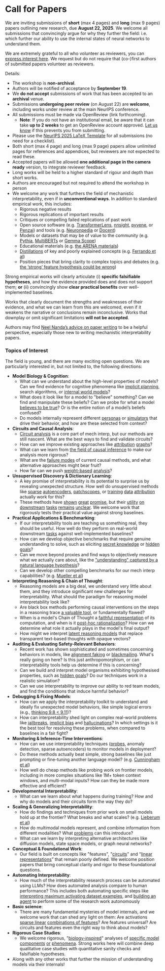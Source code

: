 # Call for Papers
We are inviting submissions of **short** (max 4 pages) and **long** (max 9 pages) papers outlining new research, due **August 22, 2025**. We welcome all submissions that convincingly argue for why they further the field: i.e. which further our ability to use the internal states of neural networks to understand them. 

We are extremely grateful to all who volunteer as reviewers, you can [express interest here](https://www.google.com/url?q=https://docs.google.com/forms/d/e/1FAIpQLSdiw1SJllzoTz_nqzDTzTOGb9DV3W_truQyh-WvYj_QGIi7Mg/viewform?usp%3Ddialog&sa=D&source=editors&ust=1752848308856652&usg=AOvVaw2KhFN64Cly202DmhL48Z4u). We request but do not require that (co-)first authors of submitted papers volunteer as reviewers. 

Details: 
* The workshop is **non-archival**.
* Authors will be notified of acceptance by **September 19**.
* We **do not accept** submissions of work that has been accepted to an **archival** venue.
* Submissions **undergoing peer review** (on August 22) are **welcome**, including works under review at the main NeurIPS conference.
* All submissions must be made via OpenReview (link forthcoming).
  * **Note**: If you do not have an institutional email, be aware that it can take **up to 2 weeks** to get an OpenReview account approved. [Let us know](mailto:neurips2025@mechinterpworkshop.com) if this prevents you from submitting.
* Please use the [NeurIPS 2025 LaTeX Template](https://www.google.com/url?q=https://media.neurips.cc/Conferences/NeurIPS2025/Styles.zip&sa=D&source=editors&ust=1752848308857944&usg=AOvVaw3nAO704-dbxXJcV8wB4TGA) for all submissions (no need for a checklist).
* Both short (max 4 page) and long (max 9 page) papers allow unlimited pages for references and appendices, but reviewers are not expected to read these.
* Accepted papers will be allowed **one additional page in the camera ready** version, to integrate reviewer feedback.
* Long works will be held to a higher standard of rigour and depth than short works.
* Authors are encouraged but not required to attend the workshop in person
* We welcome any work that furthers the field of mechanistic interpretability, even if in **unconventional ways**. In addition to standard empirical work, this includes:
  * Rigorous negative results
  * Rigorous replications of important results
  * Critiques or compelling failed replications of past work
  * Open source software (e.g. [TransformerLens](https://www.google.com/url?q=https://github.com/neelnanda-io/TransformerLens&sa=D&source=editors&ust=1752848308859010&usg=AOvVaw0J5D_5SVZHIj_5DBoaf1TO), [nnsight](https://www.google.com/url?q=https://github.com/ndif-team/nnsight&sa=D&source=editors&ust=1752848308859080&usg=AOvVaw0Xly07_Dg2tKN0N7jZiiUT), [pyvene](https://www.google.com/url?q=https://github.com/stanfordnlp/pyvene/tree/main/pyvene/models/mlp&sa=D&source=editors&ust=1752848308859149&usg=AOvVaw0VeJCIOROAlad3bvBQXYfC), or [Penzai](https://www.google.com/url?q=https://github.com/google-deepmind/penzai&sa=D&source=editors&ust=1752848308859225&usg=AOvVaw3l4MSVBMpiWzNeUPI7Wb0x)) and tools (e.g. [Neuronpedia](https://www.google.com/url?q=http://neuronpedia.org&sa=D&source=editors&ust=1752848308859301&usg=AOvVaw2Yt7J7MAuMiTVoUVldxMwr) or [Docent](https://www.google.com/url?q=https://transluce.org/introducing-docent&sa=D&source=editors&ust=1752848308859374&usg=AOvVaw0DW4NjdhqC-61oRpBfsw02))
  * Models or datasets that may be of value to the community (e.g. [Pythia](https://www.google.com/url?q=https://arxiv.org/abs/2304.01373&sa=D&source=editors&ust=1752848308859518&usg=AOvVaw2jiaRT9U3Yw2UzrxdCA4G1), [MultiBERTs](https://www.google.com/url?q=https://arxiv.org/abs/2106.16163&sa=D&source=editors&ust=1752848308859575&usg=AOvVaw2hWuFfBeSFErAzE7KmO6vQ) or [Gemma Scope](https://www.google.com/url?q=https://arxiv.org/abs/2408.05147&sa=D&source=editors&ust=1752848308859637&usg=AOvVaw2MXlYnuSNsyop1JzuUhJOw))
  * Educational materials (e.g. [the ARENA materials](https://www.google.com/url?q=https://arena3-chapter1-transformer-interp.streamlit.app/&sa=D&source=editors&ust=1752848308859775&usg=AOvVaw3h11xS80Xvft5HVAH7Gq-o))
  * [Distillations](https://www.google.com/url?q=https://distill.pub/2017/research-debt/&sa=D&source=editors&ust=1752848308859875&usg=AOvVaw1q0SDODjNXzig-OU1l1dQ0) of key and poorly explained concepts (e.g. [Ferrando et al](https://www.google.com/url?q=https://arxiv.org/abs/2405.00208&sa=D&source=editors&ust=1752848308859990&usg=AOvVaw2CzvOkey3H0HFsoYW3IoSO))
  * Position pieces that bring clarity to complex topics and debates (e.g. [the ‘strong’ feature hypothesis could be wrong](https://www.google.com/url?q=https://www.alignmentforum.org/posts/tojtPCCRpKLSHBdpn/the-strong-feature-hypothesis-could-be-wrong&sa=D&source=editors&ust=1752848308860202&usg=AOvVaw38IbZ-wFkQR1L0oKtD0iIC))

Strong empirical works will clearly articulate (i) **specific falsifiable hypotheses**, and how the evidence provided does and does not support them; **or** (ii) convincingly show **clear practical benefits** over well-implemented baselines. 

Works that clearly document the strengths and weaknesses of their evidence, and what we can learn from this are welcomed, even if it weakens the narrative or conclusions remain inconclusive. Works that downplay or omit significant limitations **will not be accepted**. 

Authors may find [Neel Nanda’s advice on paper writing](https://www.google.com/url?q=https://www.alignmentforum.org/posts/eJGptPbbFPZGLpjsp/highly-opinionated-advice-on-how-to-write-ml-papers&sa=D&source=editors&ust=1752848308861043&usg=AOvVaw2s6hDLVN0eKXOl_nKrM86w) to be a helpful perspective, especially those new to writing mechanistic interpretability papers. 
### Topics of Interest
The field is young, and there are many exciting open questions. We are particularly interested in, but not limited to, the following directions: 
* **Model Biology & Cognition**:
  * What can we understand about the high-level properties of models? Can we find evidence for cognitive phenomena like [implicit planning](https://www.google.com/url?q=https://transformer-circuits.pub/2025/attribution-graphs/biology.html%23dives-poems&sa=D&source=editors&ust=1752848308861674&usg=AOvVaw2B5FrF5d4OY6pmhCoWj7sT), search algorithms, or [internal world models](https://www.google.com/url?q=https://arxiv.org/abs/2210.13382&sa=D&source=editors&ust=1752848308861773&usg=AOvVaw192nhZPSwR7DerzoNyE_So)?
  * What does it look like for a model to "believe" something? Can we find and manipulate these beliefs? Can we probe for what a model [believes to be true](https://www.google.com/url?q=https://arxiv.org/abs/2310.06824&sa=D&source=editors&ust=1752848308862009&usg=AOvVaw2_-xaM-wi1NkE8jsy1yWRY)? Or is the entire notion of a model’s beliefs confused?
  * Do models internally represent different [personas](https://www.google.com/url?q=https://arxiv.org/abs/2406.12094&sa=D&source=editors&ust=1752848308862190&usg=AOvVaw0rw7i-fEmI_aX2-NOf0cez) or [simulators](https://www.google.com/url?q=https://www.nature.com/articles/s41586-023-06647-8&sa=D&source=editors&ust=1752848308862263&usg=AOvVaw3IJu0kRfgcgdYbS-K9l67c) that drive their behavior, and how are these selected from context?
* **Circuits and Causal Analysis**:
  * [Circuit analysis](https://www.google.com/url?q=https://distill.pub/2020/circuits/zoom-in/&sa=D&source=editors&ust=1752848308862487&usg=AOvVaw1Ed71_p2qN4j2Drdf06McH) is a core part of mech interp, but our methods are still nascent. What are the best ways to find and validate circuits?
  * How can we improve existing approaches like [attribution](https://www.google.com/url?q=https://arxiv.org/abs/2406.11944&sa=D&source=editors&ust=1752848308862736&usg=AOvVaw3JD-aBIc7-ylVrqE3mWuJX) [graphs](https://www.google.com/url?q=https://transformer-circuits.pub/2025/attribution-graphs/methods.html&sa=D&source=editors&ust=1752848308862813&usg=AOvVaw0PONOIEVn5pruCNm1-Iq__)?
  * What can we learn from [the field of causal inference](https://www.google.com/url?q=https://arxiv.org/abs/2407.04690&sa=D&source=editors&ust=1752848308862957&usg=AOvVaw0X7EHduPONIC7b2cFZ_z4W) to make our analysis more rigorous?
  * What are the [failure modes](https://www.google.com/url?q=https://arxiv.org/abs/2307.15771&sa=D&source=editors&ust=1752848308863090&usg=AOvVaw2T_uCT5PRw_u6BtWvdFkUe) of current causal methods, and what alternative approaches might bear fruit?
  * How far can we push [weight-based](https://www.google.com/url?q=https://arxiv.org/abs/2301.05217&sa=D&source=editors&ust=1752848308863262&usg=AOvVaw3SZn-S55-mMCAsbA9Q9Cjf) [analysis](https://www.google.com/url?q=https://arxiv.org/abs/2410.08417&sa=D&source=editors&ust=1752848308863320&usg=AOvVaw00BGoz0fidiSmYSJ2a90CL)?
* **Unsupervised Discovery & Dictionary Learning**:
  * A key promise of interpretability is its potential to surprise us by revealing unexpected structure. How well do unsupervised methods like [sparse](https://www.google.com/url?q=https://arxiv.org/abs/2103.15949&sa=D&source=editors&ust=1752848308863620&usg=AOvVaw2UvOnunHm8FCu2IChXFT4X) [autoencoders](https://www.google.com/url?q=https://transformer-circuits.pub/2023/monosemantic-features&sa=D&source=editors&ust=1752848308863711&usg=AOvVaw3E6K46yy-bvqcQcfMlHTHW), [patch](https://www.google.com/url?q=https://arxiv.org/abs/2401.06102&sa=D&source=editors&ust=1752848308863768&usg=AOvVaw1jeYnO2w8_cP1kVKCUWV-P)[scopes](https://www.google.com/url?q=https://arxiv.org/abs/2403.10949v2&sa=D&source=editors&ust=1752848308863818&usg=AOvVaw0tTq57ZvvEA-CvG2GlFOkA), or [training](https://www.google.com/url?q=https://proceedings.mlr.press/v70/koh17a?ref%3Dhttps://githubhelp.com&sa=D&source=editors&ust=1752848308863901&usg=AOvVaw1YWS8kXquPnKryKVW5tYBM) [data](https://www.google.com/url?q=https://arxiv.org/abs/2308.03296&sa=D&source=editors&ust=1752848308863963&usg=AOvVaw2qwHqtzgzXWkaOgWE-efBY) [attribution](https://www.google.com/url?q=https://arxiv.org/abs/2205.11482&sa=D&source=editors&ust=1752848308864037&usg=AOvVaw3xpsO86xf9KWR3ts0u6SDY) actually work for this?
  * These methods have [shown](https://www.google.com/url?q=https://transformer-circuits.pub/2024/scaling-monosemanticity/index.html&sa=D&source=editors&ust=1752848308864178&usg=AOvVaw1N1-ZOjt8I6J74TmNmjwcT) [great](https://www.google.com/url?q=https://transformer-circuits.pub/2025/attribution-graphs/biology.html&sa=D&source=editors&ust=1752848308864248&usg=AOvVaw1-LMObeHiLS-u5KVYJOrbE) [promise](https://www.google.com/url?q=https://arxiv.org/abs/2503.10965&sa=D&source=editors&ust=1752848308864305&usg=AOvVaw0P_sMyAUrO6bPe0aWXYwlH), but their [utility](https://www.google.com/url?q=https://arxiv.org/abs/2502.16681&sa=D&source=editors&ust=1752848308864370&usg=AOvVaw3jNzRaUsPnQjaj-iwxI2Yq) [on](https://www.google.com/url?q=https://www.tilderesearch.com/blog/sieve&sa=D&source=editors&ust=1752848308864425&usg=AOvVaw2K6MyAvbdjbuMP83qFP56L) [downstream](https://www.google.com/url?q=https://arxiv.org/abs/2501.17148&sa=D&source=editors&ust=1752848308864493&usg=AOvVaw2aucrHYzSHDYvnRv4ZAGkU) [tasks](https://www.google.com/url?q=https://transformer-circuits.pub/2024/features-as-classifiers/index.html&sa=D&source=editors&ust=1752848308864562&usg=AOvVaw2B7CZrNE487bV_F1hY_STO) [remains](https://www.google.com/url?q=https://arxiv.org/abs/2502.04382&sa=D&source=editors&ust=1752848308864618&usg=AOvVaw31PiG4zdneXuaFUNWEwhvB) [unclear](https://www.google.com/url?q=https://www.alignmentforum.org/posts/4uXCAJNuPKtKBsi28/negative-results-for-saes-on-downstream-tasks&sa=D&source=editors&ust=1752848308864705&usg=AOvVaw3oPG_uOuuJYDDmsRNUav8F). We welcome work that rigorously tests their practical value against strong baselines.
* **Practical Applications & Benchmarking**:
  * If our interpretability tools are teaching us something real, they should be useful. How well do they perform on real-world downstream [tasks](https://www.google.com/url?q=https://www.lesswrong.com/posts/wGRnzCFcowRCrpX4Y/downstream-applications-as-validation-of-interpretability&sa=D&source=editors&ust=1752848308865160&usg=AOvVaw0XiHpEpctzCR8V36i19ToT) against well-implemented baselines?
  * How can we develop objective benchmarks that require genuine understanding to solve, such as eliciting [secret knowledge](https://www.google.com/url?q=https://arxiv.org/abs/2505.14352&sa=D&source=editors&ust=1752848308865385&usg=AOvVaw0Ha0WApid2o-mihDByU6-f) or [hidden goals](https://www.google.com/url?q=https://arxiv.org/abs/2503.10965&sa=D&source=editors&ust=1752848308865450&usg=AOvVaw0X_oZRK_SHG7gn5_M4VFR1)?
  * Can we move beyond proxies and find ways to objectively measure what we actually care about, like the ["understanding" captured by a natural language hypothesis](https://www.google.com/url?q=https://arxiv.org/abs/2502.04382&sa=D&source=editors&ust=1752848308865666&usg=AOvVaw32XMeY4iTsAEa4huame73-)?
  * Can we develop other compelling benchmarks for our mech interp capabilities? (e.g. [Mueller et al](https://www.google.com/url?q=https://arxiv.org/abs/2504.13151&sa=D&source=editors&ust=1752848308865837&usg=AOvVaw2sUHsxq9hXUTRUtf2IahsR))
* **Interpreting Reasoning & Chain of Thought**:
  * Reasoning models are a big deal, we understand very little about them, and they introduce significant new challenges for interpretability. What should the paradigm for reasoning model interpretability look like?
  * Are black box methods performing causal interventions on the steps in a reasoning trace [a valuable tool](https://www.google.com/url?q=https://arxiv.org/abs/2506.19143&sa=D&source=editors&ust=1752848308866350&usg=AOvVaw2JngJV7kXQMeC_xDPpHNZV), or fundamentally flawed?
  * When is a model's Chain of Thought a [faithful representation](https://www.google.com/url?q=https://arxiv.org/abs/2305.04388&sa=D&source=editors&ust=1752848308866507&usg=AOvVaw3mDeoroY2kyPrsKHHoU8I8) of its computation, and when is it [post-hoc rationalization](https://www.google.com/url?q=https://arxiv.org/abs/2503.08679&sa=D&source=editors&ust=1752848308866610&usg=AOvVaw13JnqyPUE8uZU7YCZHgXns)? How can we determine what role it actually plays in the model's final output?
  * How might we interpret [latent reasoning models](https://www.google.com/url?q=https://arxiv.org/abs/2412.06769&sa=D&source=editors&ust=1752848308866810&usg=AOvVaw0Dr2lm_xx_s4up2C2hmvED) that replace transparent text-based thoughts with opaque vectors?
* **Auditing & Evaluating Safety-Relevant Behaviors**:
  * Recent work has shown sophisticated and sometimes concerning behaviors in models, like [alignment faking](https://www.google.com/url?q=https://arxiv.org/abs/2412.14093&sa=D&source=editors&ust=1752848308867139&usg=AOvVaw1XnXLEpkqzw6_Lrgsp9Pxz) or [blackmailing](https://www.google.com/url?q=https://www.anthropic.com/research/agentic-misalignment&sa=D&source=editors&ust=1752848308867215&usg=AOvVaw1zaeF3lgLX5hkyfsi38MPT). What's really going on here? Is this just anthropomorphism, or can interpretability tools help us determine if this is concerning?
  * Can we build and interpret model organisms exhibiting hypothesised properties, such as [hidden goals](https://www.google.com/url?q=https://arxiv.org/abs/2503.10965&sa=D&source=editors&ust=1752848308867523&usg=AOvVaw1LwA0auf22E6_apZii6MgU)? Do our techniques work in a realistic simulation?
  * Can we use interpretability to improve our ability to red team models, and find the conditions that induce harmful behavior?
* **Debugging & Fixing Models**:
  * How can we apply the interpretability toolkit to understand and ideally fix unexpected model behaviors, like simple logical errors (e.g., [thinking 9.8 < 9.11](https://www.google.com/url?q=https://transluce.org/observability-interface&sa=D&source=editors&ust=1752848308868022&usg=AOvVaw1jHAObHxaucvnkN4uW0F0A))?
  * How can interpretability shed light on complex real-world problems like [jailbreaks](https://www.google.com/url?q=https://transformer-circuits.pub/2025/attribution-graphs/biology.html%23dives-jailbreak&sa=D&source=editors&ust=1752848308868193&usg=AOvVaw3HSnxyuwrLIDqWDMM5Agn3), [implicit bias](https://www.google.com/url?q=https://arxiv.org/abs/2506.10922&sa=D&source=editors&ust=1752848308868262&usg=AOvVaw0ufj-Ajkm_vYCCsLQ-ZLWn) and [hallucinations](https://www.google.com/url?q=https://arxiv.org/abs/2411.14257&sa=D&source=editors&ust=1752848308868329&usg=AOvVaw0Ay5Shai9BBUhnuDwo9ZJK)? In which settings is it the best tool for resolving these problems, when compared to baselines in a fair fight?
* **Monitoring & Inference-Time Interventions**:
  * How can we use interpretability techniques ([probes](https://www.google.com/url?q=https://arxiv.org/abs/2102.12452&sa=D&source=editors&ust=1752848308868671&usg=AOvVaw0ln4t90m4GQtg59fyV7vyf), anomaly detection, sparse autoencoders) to monitor models in deployment?
  * Do these methods actually beat simple, strong baselines like just prompting or fine-tuning another language model? (e.g. [Cunningham et al](https://www.google.com/url?q=https://alignment.anthropic.com/2025/cheap-monitors/&sa=D&source=editors&ust=1752848308868957&usg=AOvVaw0zrea2PbzumrgZnn-A88oN))
  * How well do cheap methods like probing work on frontier models, including in more complex situations like 1M+ token context windows, and multi-modal inputs? How can they be made more effective and efficient?
* **Developmental Interpretability**:
  * What can we learn about what happens during training? How and why do models and their circuits form the way they do?
* **Scaling & Generalizing Interpretability**:
  * How do findings and techniques from prior work on small models hold up at the frontier? What breaks and what scales? (e.g. [Lieberum et al](https://www.google.com/url?q=https://arxiv.org/abs/2307.09458&sa=D&source=editors&ust=1752848308869689&usg=AOvVaw3pOVLEOPhySf4gPC6DuqXh))
  * How do multimodal models represent, and combine information from different modalities? What [problems](https://www.google.com/url?q=https://openreview.net/pdf?id%3DVUhRdZp8ke&sa=D&source=editors&ust=1752848308869877&usg=AOvVaw3W-6A-UGmyw9WmIuqX6nMA) can this introduce?
  * What can we learn by interpreting alternative architectures like diffusion models, state space models, or graph neural networks?
* **Conceptual & Foundational Work**:
  * Our field is built on concepts like "features", "[circuits](https://www.google.com/url?q=https://distill.pub/2020/circuits/zoom-in/&sa=D&source=editors&ust=1752848308870278&usg=AOvVaw0UchOCHX2o5JH-4x0XYEw4)" and “[linear representations](https://www.google.com/url?q=https://transformer-circuits.pub/2024/july-update/index.html%23linear-representations&sa=D&source=editors&ust=1752848308870375&usg=AOvVaw0BOzfZf5FuSXuqBrhJ3rvA)” that remain poorly defined. We welcome position papers that bring conceptual clarity and rigor to these foundational questions.
* **Automating Interpretability**:
  * How much of the interpretability research process can be automated using LLMs? How does automated analysis compare to human performance? This includes both automating specific steps like [interpreting maximum activating dataset examples](https://www.google.com/url?q=https://openaipublic.blob.core.windows.net/neuron-explainer/paper/index.html&sa=D&source=editors&ust=1752848308870883&usg=AOvVaw0RpylLsXiXuSncMy9dqD_A), and [building an agent](https://www.google.com/url?q=https://arxiv.org/abs/2404.14394&sa=D&source=editors&ust=1752848308870961&usg=AOvVaw07t8SdSMln_qSItPv_yPsy) to perform some of the research work autonomously
* **Basic science**:
  * There are many fundamental mysteries of model internals, and we welcome work that can shed any light on them: Are activations [sparse linear](https://www.google.com/url?q=https://arxiv.org/abs/1601.03764&sa=D&source=editors&ust=1752848308871347&usg=AOvVaw2YR6hSMlJGTBQm3AAb3EHp) [combinations of features](https://www.google.com/url?q=https://transformer-circuits.pub/2022/toy_model/index.html&sa=D&source=editors&ust=1752848308871434&usg=AOvVaw0fib9CbLZ67gzYs5Zgu-_8)? Are features universal? Are circuits and features even the right way to think about models?
* **Rigorous Case Studies**:
  * We welcome rigorous, "[biology-inspired](https://www.google.com/url?q=https://distill.pub/2020/circuits/curve-circuits/&sa=D&source=editors&ust=1752848308871749&usg=AOvVaw1lwXrFPINFF1Xin5mTpmEI)" analyses of [specific model](https://www.google.com/url?q=https://arxiv.org/abs/2310.04625&sa=D&source=editors&ust=1752848308871842&usg=AOvVaw0ewvH6-2TwP77hqWC2xo0e) [components](https://www.google.com/url?q=https://transformer-circuits.pub/2024/scaling-monosemanticity/index.html&sa=D&source=editors&ust=1752848308871917&usg=AOvVaw09Tu1QCyJ0sBtWqhi4qMf6) [or](https://www.google.com/url?q=https://arxiv.org/abs/2305.01610&sa=D&source=editors&ust=1752848308871994&usg=AOvVaw165G2ktHw_PsjISf1BLNaN) [phenomena](https://www.google.com/url?q=https://arxiv.org/abs/2306.09346&sa=D&source=editors&ust=1752848308872052&usg=AOvVaw3KuBlb8fHfDk6BWlTdU1Bs). Strong works here will combine deep qualitative case studies with quantitative sanity checks and falsifiable hypotheses.
* Along with any other works that further the mission of understanding models via their internals!